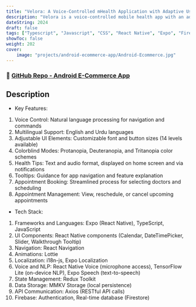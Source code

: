 ```yaml
---
title: "Velora: A Voice-Controlled mHealth Application with Adaptive User Interface for Elderly Users"
description: "Velora is a voice-controlled mobile health app with an adaptive interface, designed to help elderly users schedule doctor appointments. It features accessibility options like adjustable elements and colorblind mode, alongside core functions such as appointment booking and health reminders."
dateString: 2024
draft: false
tags: ["Typescript", "Javascript", "CSS", "React Native", "Expo", "Firebase", "RestAPI", "Voice Control", "Text To Seech", "Tensorflow", "Lottie", "Localization", "Redux", "MMKV", "Colorblind Modes"]
showToc: false
weight: 202
cover:
    image: "projects/android-ecommerce-app/Android-Ecommerce.jpg"
--- 
```

### 🔗 [GitHub Repo - Android E-Commerce App](https://github.com/Rayan-Mansoor/Android-Ecommerce-App-With-Admin-Panel)

## Description
- Key Features: 
1) Voice Control: Natural language processing for navigation and commands
2) Multilingual Support: English and Urdu languages
3) Adjustable UI Elements: Customizable font and button sizes (14 levels available)
4) Colorblind Modes: Protanopia, Deuteranopia, and Tritanopia color schemes
5) Health Tips: Text and audio format, displayed on home screen and via notifications
6) Tooltips: Guidance for app navigation and feature explanation
7) Appointment Booking: Streamlined process for selecting doctors and scheduling
8) Appointment Management: View, reschedule, or cancel upcoming appointments

- Tech Stack:
1) Frameworks and Languages: Expo (React Native), TypeScript, JavaScript
2) UI Components: React Native components (Calendar, DateTimePicker, Slider, Walkthrough Tooltip)
3) Navigation: React Navigation
4) Animations: Lottie
5) Localization: i18n-js, Expo Localization
6) Voice and NLP: React Native Voice (microphone access), TensorFlow Lite (on-device NLP), Expo Speech (text-to-speech)
7) State Management: Redux Toolkit
9) Data Storage: MMKV Storage (local persistence)
8) API Communication: Axios (RESTful API calls)
9) Firebase: Authentication, Real-time database (Firestore)